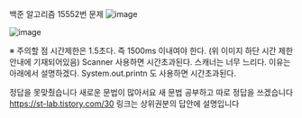 백준 알고리즘 15552번 문제 
![image](https://user-images.githubusercontent.com/61142803/121671967-2bbe9380-caea-11eb-8303-b78bcf0c82a7.png)

![image](https://user-images.githubusercontent.com/61142803/121672014-3b3ddc80-caea-11eb-98d3-3becbc11c71b.png)



 
※ 주의할 점
시간제한은 1.5초다. 즉 1500ms 이내여야 한다. (위 이미지 하단 시간 제한 안내에 기재되어있음)
Scanner 사용하면 시간초과된다. 스캐너는 너무 느리다. 이유는 아래에서 설명하겠다.
System.out.printn 도 사용하면 시간초과된다. 

정답을 못맞췄습니다 새로운 문법이 많아서요 새 문법 공부하고 따로 정답을 쓰겠습니다
https://st-lab.tistory.com/30 링크는 상위권분의 답안에 설명입니다
